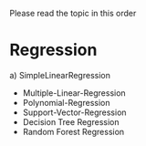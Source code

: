 Please read the topic in this order

#  Regression
 
  a) SimpleLinearRegression
  - Multiple-Linear-Regression
  - Polynomial-Regression
  - Support-Vector-Regression
  - Decision Tree Regression
  - Random Forest Regression
